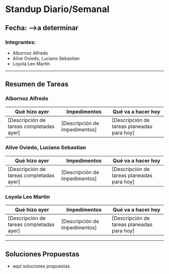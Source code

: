 # Standup Diario/Semanal

## Fecha: -->a determinar

### Integrantes:
- Albornoz Alfredo
- Alive Oviedo, Luciano Sebastian
- Loyola Leo Martin

---

## Resumen de Tareas

### Albornoz Alfredo
| **Qué hizo ayer**                               | **Impedimentos**                             | **Qué va a hacer hoy**                        |
|-------------------------------------------------|---------------------------------------------|----------------------------------------------|
| [Descripción de tareas completadas ayer]        | [Descripción de impedimentos]               | [Descripción de tareas planeadas para hoy]   |

### Alive Oviedo, Luciano Sebastian
| **Qué hizo ayer**                               | **Impedimentos**                             | **Qué va a hacer hoy**                        |
|-------------------------------------------------|---------------------------------------------|----------------------------------------------|
| [Descripción de tareas completadas ayer]        | [Descripción de impedimentos]               | [Descripción de tareas planeadas para hoy]   |

### Loyola Leo Martin
| **Qué hizo ayer**                               | **Impedimentos**                             | **Qué va a hacer hoy**                        |
|-------------------------------------------------|---------------------------------------------|----------------------------------------------|
| [Descripción de tareas completadas ayer]        | [Descripción de impedimentos]               | [Descripción de tareas planeadas para hoy]   |


---

## Soluciones Propuestas
- aquí soluciones propuestas